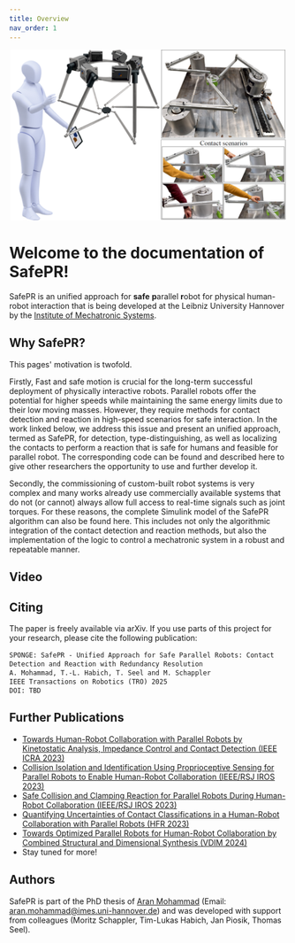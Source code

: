 ```yaml
---
title: Overview
nav_order: 1
---
```

<p align="center">
<img src="images/safepr_cover.png" width=500>
</p>

# Welcome to the documentation of SafePR!

SafePR is an unified approach for **safe** **p**arallel **r**obot for physical human-robot interaction that is being developed at the Leibniz University Hannover by the [Institute of Mechatronic Systems](https://www.imes.uni-hannover.de/en/).

## Why SafePR?
This pages' motivation is twofold.

Firstly, Fast and safe motion is crucial for the long-term successful deployment of physically interactive robots.
Parallel robots offer the potential for higher speeds while maintaining the same energy limits due to their low moving masses.
However, they require methods for contact detection and reaction in high-speed scenarios for safe interaction.
In the work linked below, we address this issue and present an unified approach, termed as SafePR, for detection, type-distinguishing, as well as localizing the contacts to perform a reaction that is safe for humans and feasible for parallel robot.
The corresponding code can be found and described here to give other researchers the opportunity to use and further develop it.

Secondly, the commissioning of custom-built robot systems is very complex and many works already use commercially available systems that do not (or cannot) always allow full access to real-time signals such as joint torques. For these reasons, the complete Simulink model of the SafePR algorithm can also be found here.
This includes not only the algorithmic integration of the contact detection and reaction methods, but also the implementation of the logic to control a mechatronic system in a robust and repeatable manner.

## Video

## Citing
The paper is freely available via arXiv. If you use parts of this project for your research, please cite the following publication:
```
SPONGE: SafePR - Unified Approach for Safe Parallel Robots: Contact Detection and Reaction with Redundancy Resolution
A. Mohammad, T.-L. Habich, T. Seel and M. Schappler
IEEE Transactions on Robotics (TRO) 2025
DOI: TBD
```
## Further Publications
- [Towards Human-Robot Collaboration with Parallel Robots by Kinetostatic Analysis, Impedance Control and Contact Detection (IEEE ICRA 2023)](https://arxiv.org/abs/2308.09633)
- [Collision Isolation and Identification Using Proprioceptive Sensing for Parallel Robots to Enable Human-Robot Collaboration (IEEE/RSJ IROS 2023)](https://arxiv.org/abs/2308.09650)
- [Safe Collision and Clamping Reaction for Parallel Robots During Human-Robot Collaboration (IEEE/RSJ IROS 2023)](https://arxiv.org/abs/2308.09656)
- [Quantifying Uncertainties of Contact Classifications in a Human-Robot Collaboration with Parallel Robots (HFR 2023)](https://arxiv.org/abs/2308.09675)
- [Towards Optimized Parallel Robots for Human-Robot Collaboration by Combined Structural and Dimensional Synthesis (VDIM 2024)](https://arxiv.org/abs/2408.15831)
- Stay tuned for more!

## Authors
SafePR is part of the PhD thesis of [Aran Mohammad](https://www.imes.uni-hannover.de/en/institute/team/m-sc-aran-mohammad) (Email: <aran.mohammad@imes.uni-hannover.de>) and was developed with support from colleagues (Moritz Schappler, Tim-Lukas Habich, Jan Piosik, Thomas Seel).
